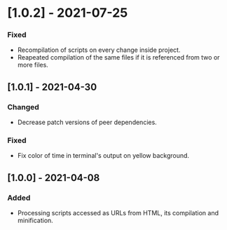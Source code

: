 # [1.0.2] - 2021-07-25

### Fixed

- Recompilation of scripts on every change inside project.
- Reapeated compilation of the same files if it is referenced from two or more files.

## [1.0.1] - 2021-04-30

### Changed

- Decrease patch versions of peer dependencies.

### Fixed

- Fix color of time in terminal's output on yellow background.

## [1.0.0] - 2021-04-08

### Added

- Processing scripts accessed as URLs from HTML, its compilation and minification.
